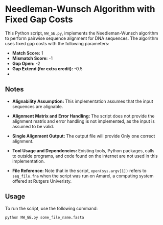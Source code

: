 # Needleman-Wunsch Algorithm with Fixed Gap Costs

This Python script, `NW_GE.py`, implements the Needleman-Wunsch algorithm to perform pairwise sequence alignment for DNA sequences. The algorithm uses fixed gap costs with the following parameters:

- **Match Score:** 1
- **Mismatch Score:** -1
- **Gap Open:** -2
- **Gap Extend (for extra credit):** -0.5
- 

## Notes

- **Alignability Assumption:** This implementation assumes that the input sequences are alignable.
  
- **Alignment Matrix and Error Handling:** The script does not provide the alignment matrix and error handling is not implemented, as the input is assumed to be valid.

- **Single Alignment Output:** The output file will provide Only one correct alignment.

- **Tool Usage and Dependencies:** Existing tools, Python packages, calls to outside programs, and code found on the internet are not used in this implementation.
  
-  **File Reference:** Note that in the script, `open(sys.argv[1])` refers to `seq_file.fna` when the script was run on Amarel, a computing system offered at Rutgers Univeristy.
  
## Usage

To run the script, use the following command:

```bash
python NW_GE.py some_file_name.fasta

